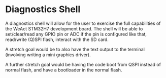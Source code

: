 # Diagnostics Shell

A diagnostics shell will allow for the user to exercise the full capabilities of
the WeAct STM32H7 development board. The shell will be able to set/clear/read
any GPIO pin or ADC if the pin is configured like that, read/write (Q)SPI flash,
interact with the SD card.

A stretch goal would be to also have the text output to the terminal (involving
writing a mini graphics driver).

A further stretch goal would be having the code boot from QSPI instead of normal
flash, and have a bootloader in the normal flash.
